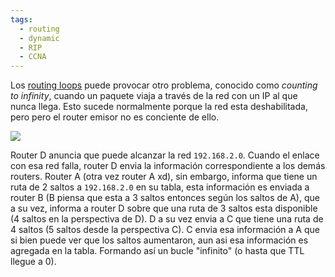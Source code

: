 ```yaml
---
tags:
  - routing
  - dynamic
  - RIP
  - CCNA
---
```


Los [routing loops](routing%20loops.md)  puede provocar otro problema, conocido como _counting to infinity_, cuando un paquete viaja a través de la red con un IP al que nunca llega. Esto sucede normalmente porque la red esta deshabilitada, pero pero el router emisor no es conciente de ello. 

![](13-18-scaled.jpg)

Router D anuncia que puede alcanzar la red `192.168.2.0`. Cuando el enlace con esa red falla, router D envia la información correspondiente a los demás routers. Router A (otra vez router A xd), sin embargo, informa que tiene un ruta de 2 saltos a `192.168.2.0` en su tabla, esta información es enviada a router B  (B piensa que esta a 3 saltos entonces según los saltos de A), que a su vez, informa a router D sobre que una ruta de 3 saltos esta disponible (4 saltos en la perspectiva de D). D a su vez envia a C que tiene una ruta de 4 saltos (5 saltos desde la perspectiva C). C envia esa información a A que si bien puede ver que los saltos aumentaron, aun asi esa información es agregada en la tabla. Formando así un bucle "infinito" (o hasta que TTL llegue a 0). 
